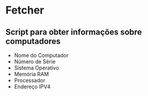 # Fetcher

## Script para obter informações sobre computadores

- Nome do Computador
- Número de Série
- Sistema Operativo
- Memória RAM
- Processador
- Endereço IPV4
